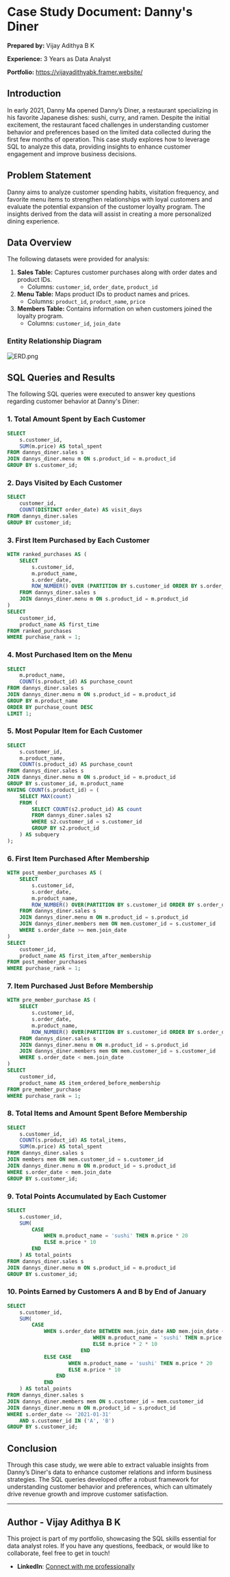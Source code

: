 # Case Study Document: Danny's Diner

**Prepared by:** Vijay Adithya B K

**Experience:** 3 Years as Data Analyst

**Portfolio:** https://vijayadithyabk.framer.website/

## Introduction

In early 2021, Danny Ma opened Danny’s Diner, a restaurant specializing in his favorite Japanese dishes: sushi, curry, and ramen. Despite the initial excitement, the restaurant faced challenges in understanding customer behavior and preferences based on the limited data collected during the first few months of operation. This case study explores how to leverage SQL to analyze this data, providing insights to enhance customer engagement and improve business decisions.

## Problem Statement

Danny aims to analyze customer spending habits, visitation frequency, and favorite menu items to strengthen relationships with loyal customers and evaluate the potential expansion of the customer loyalty program. The insights derived from the data will assist in creating a more personalized dining experience.

## Data Overview

The following datasets were provided for analysis:

1. **Sales Table:** Captures customer purchases along with order dates and product IDs.
    - Columns: `customer_id`, `order_date`, `product_id`
2. **Menu Table:** Maps product IDs to product names and prices.
    - Columns: `product_id`, `product_name`, `price`
3. **Members Table:** Contains information on when customers joined the loyalty program.
    - Columns: `customer_id`, `join_date`

### Entity Relationship Diagram

![ERD.png](https://github.com/VijayAdithyaBK/Dannys-Diner/blob/main/ERD.png)

## SQL Queries and Results

The following SQL queries were executed to answer key questions regarding customer behavior at Danny's Diner:

### 1. Total Amount Spent by Each Customer

```sql
SELECT
    s.customer_id,
    SUM(m.price) AS total_spent
FROM dannys_diner.sales s
JOIN dannys_diner.menu m ON s.product_id = m.product_id
GROUP BY s.customer_id;

```

### 2. Days Visited by Each Customer

```sql
SELECT
    customer_id,
    COUNT(DISTINCT order_date) AS visit_days
FROM dannys_diner.sales
GROUP BY customer_id;

```

### 3. First Item Purchased by Each Customer

```sql
WITH ranked_purchases AS (
    SELECT
        s.customer_id,
        m.product_name,
        s.order_date,
        ROW_NUMBER() OVER (PARTITION BY s.customer_id ORDER BY s.order_date) AS purchase_rank
    FROM dannys_diner.sales s
    JOIN dannys_diner.menu m ON s.product_id = m.product_id
)
SELECT
    customer_id,
    product_name AS first_time
FROM ranked_purchases
WHERE purchase_rank = 1;

```

### 4. Most Purchased Item on the Menu

```sql
SELECT
    m.product_name,
    COUNT(s.product_id) AS purchase_count
FROM dannys_diner.sales s
JOIN dannys_diner.menu m ON s.product_id = m.product_id
GROUP BY m.product_name
ORDER BY purchase_count DESC
LIMIT 1;

```

### 5. Most Popular Item for Each Customer

```sql
SELECT
    s.customer_id,
    m.product_name,
    COUNT(s.product_id) AS purchase_count
FROM dannys_diner.sales s
JOIN dannys_diner.menu m ON s.product_id = m.product_id
GROUP BY s.customer_id, m.product_name
HAVING COUNT(s.product_id) = (
    SELECT MAX(count)
    FROM (
        SELECT COUNT(s2.product_id) AS count
        FROM dannys_diner.sales s2
        WHERE s2.customer_id = s.customer_id
        GROUP BY s2.product_id
    ) AS subquery
);

```

### 6. First Item Purchased After Membership

```sql
WITH post_member_purchases AS (
    SELECT
        s.customer_id,
        s.order_date,
        m.product_name,
        ROW_NUMBER() OVER(PARTITION BY s.customer_id ORDER BY s.order_date) AS purchase_rank
    FROM dannys_diner.sales s
    JOIN dannys_diner.menu m ON m.product_id = s.product_id
    JOIN dannys_diner.members mem ON mem.customer_id = s.customer_id
    WHERE s.order_date >= mem.join_date
)
SELECT
    customer_id,
    product_name AS first_item_after_membership
FROM post_member_purchases
WHERE purchase_rank = 1;

```

### 7. Item Purchased Just Before Membership

```sql
WITH pre_member_purchase AS (
    SELECT
        s.customer_id,
        s.order_date,
        m.product_name,
        ROW_NUMBER() OVER(PARTITION BY s.customer_id ORDER BY s.order_date DESC) AS purchase_rank
    FROM dannys_diner.sales s
    JOIN dannys_diner.menu m ON m.product_id = s.product_id
    JOIN dannys_diner.members mem ON mem.customer_id = s.customer_id
    WHERE s.order_date < mem.join_date
)
SELECT
    customer_id,
    product_name AS item_ordered_before_membership
FROM pre_member_purchase
WHERE purchase_rank = 1;

```

### 8. Total Items and Amount Spent Before Membership

```sql
SELECT
    s.customer_id,
    COUNT(s.product_id) AS total_items,
    SUM(m.price) AS total_spent
FROM dannys_diner.sales s
JOIN members mem ON mem.customer_id = s.customer_id
JOIN dannys_diner.menu m ON m.product_id = s.product_id
WHERE s.order_date < mem.join_date
GROUP BY s.customer_id;

```

### 9. Total Points Accumulated by Each Customer

```sql
SELECT
    s.customer_id,
    SUM(
        CASE
            WHEN m.product_name = 'sushi' THEN m.price * 20
            ELSE m.price * 10
        END
    ) AS total_points
FROM dannys_diner.sales s
JOIN dannys_diner.menu m ON s.product_id = m.product_id
GROUP BY s.customer_id;

```

### 10. Points Earned by Customers A and B by End of January

```sql
SELECT
    s.customer_id,
    SUM(
        CASE
            WHEN s.order_date BETWEEN mem.join_date AND mem.join_date + INTERVAL '6 DAYS' THEN CASE
                            WHEN m.product_name = 'sushi' THEN m.price * 2 * 20
                            ELSE m.price * 2 * 10
                        END
            ELSE CASE
                    WHEN m.product_name = 'sushi' THEN m.price * 20
                    ELSE m.price * 10
                END
            END
    ) AS total_points
FROM dannys_diner.sales s
JOIN dannys_diner.members mem ON s.customer_id = mem.customer_id
JOIN dannys_diner.menu m ON m.product_id = s.product_id
WHERE s.order_date <= '2021-01-31'
    AND s.customer_id IN ('A', 'B')
GROUP BY s.customer_id;

```

## Conclusion

Through this case study, we were able to extract valuable insights from Danny’s Diner's data to enhance customer relations and inform business strategies. The SQL queries developed offer a robust framework for understanding customer behavior and preferences, which can ultimately drive revenue growth and improve customer satisfaction.

---

## Author - Vijay Adithya B K

This project is part of my portfolio, showcasing the SQL skills essential for data analyst roles. If you have any questions, feedback, or would like to collaborate, feel free to get in touch!

- **LinkedIn**: [Connect with me professionally](https://www.linkedin.com/in/vijayadithyabk/)
